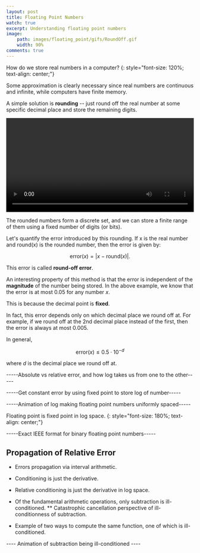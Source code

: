 ```yaml
---
layout: post
title: Floating Point Numbers
watch: true
excerpt: Understanding floating point numbers
image:
    path: images/floating_point/gifs/RoundOff.gif
    width: 90%
comments: true
---
```


How do we store real numbers in a computer?
{: style="font-size: 120%; text-align: center;"}

<!-- ### Prelude -- Fixed Point Numbers -->

Some approximation is clearly necessary since real numbers are continuous and infinite, while computers have finite memory.

A simple solution is **rounding** -- just round off the real number at some specific decimal place and store the remaining digits.

<video width="100%" controls="controls" loop="loop" autoplay>
  <source src="{{site.baseurl}}/images/floating_point/mp4s/RoundOff.mp4" type="video/mp4">
</video>

The rounded numbers form a discrete set, and we can store a finite range of them using a fixed number of digits (or bits).

Let's quantify the error introduced by this rounding. If x is the real number and round(x) is the rounded number, then the error is given by:

$$\text{error}(x) = \vert x - \text{round}(x)\vert.$$

This error is called **round-off error**.

An interesting property of this method is that the error is independent of the **magnitude** of the number being stored.
In the above example, we know that the error is at most $0.05$ for any number $x$.

This is because the decimal point is **fixed**.

In fact, this error depends only on which decimal place we round off at. For example, if we round off at the 2nd decimal place instead of the first, then the error is always at most $0.005$.

In general,  

$$\text{error}(x) \leq 0.5 \cdot 10^{-d}$$

where $d$ is the decimal place we round off at.

-----Absolute vs relative error, and how log takes us from one to the other-----

-----Get constant error by using fixed point to store log of number-----

-----Animation of log making floating point numbers uniformly spaced-----

Floating point is fixed point in log space.
{: style="font-size: 180%; text-align: center;"}

-----Exact IEEE format for binary floating point numbers-----

## Propagation of Relative Error

* Errors propagation via interval arithmetic.

* Conditioning is just the derivative.
* Relative conditioning is just the derivative in log space.
* Of the fundamental arithmetic operations, only subtraction is ill-conditioned.
** Catastrophic cancellation perspective of ill-conditionness of subtraction.
* Example of two ways to compute the same function, one of which is ill-conditioned.

---- Animation of subtraction being ill-conditioned ----
